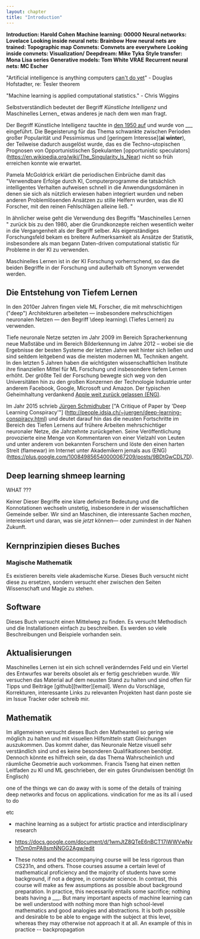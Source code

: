 ```yaml
---
layout: chapter
title: "Introduction"
---
```


**Introduction: Harold Cohen**
**Machine learning: 00000**
**Neural networks: Lovelace**
**Looking inside neural nets: Brainbow**
**How neural nets are trained: Topographic map**
**Convnets: Convnets are everywhere**
**Looking inside convnets: Visualization/**
**Deepdream: Mike Tyka**
**Style transfer: Mona Lisa series**
**Generative models: Tom White VRAE**
**Recurrent neural nets: MC Escher**




\"Artificial intelligence is anything computers [can\'t do yet](https://en.wikipedia.org/wiki/AI_effect)\" - Douglas Hofstadter, re: Tesler theorem 

\"Machine learning is applied computational statistics.\" - Chris Wiggins


Selbstverständlich bedeutet der Begriff _Künstliche Intelligenz_ und Maschinelles Lernen_ etwas anderes je nach dem wen man fragt.

Der Begriff Künstliche Intelligenz tauchte in [den 1950 auf](https://en.wikipedia.org/wiki/History_of_artificial_intelligence) und wurde von ___ eingeführt. Die Begeisterung für das Thema schwankte zwischen Perioden großer Popularität und Pessimismus und [geringem Interesse](__ai winter__), der Teilweise dadurch ausgelöst wurde, das es die Techno-utopischen Prognosen von Opportunistischen Spekulanten [opportunistic speculators] (https://en.wikipedia.org/wiki/The_Singularity_Is_Near) nicht so früh erreichen konnte wie erwartet.

Pamela McGoldrick erklärt die periodischen Einbrüche damit das \"Verwendbare Erfolge durch KI, Computerprogramme die tatsächlich intelligentes Verhalten aufweisen schnell in die Anwendungsdomänen in denen sie sich als nützlich erwiesen haben integriert wurden und neben anderen Problemlösenden Ansätzen zu stille Helfern wurden, was die KI Forscher, mit den reinen
Fehlschlägen alleine ließ.
\"


In ähnlicher weise geht die Verwendung des Begriffs \"Maschinelles Lernen \" zurück bis zu den 1980, aber die Grundkonzepte reichen wesentlich weiter in die Vergangenheit als der Begriff selber. Als eigenständiges Forschungsfeld bekam es breitere Aufmerksamkeit als Ansätze der Statistik, insbesondere als man begann Daten-driven computational statistic für Probleme in der KI zu verwenden.

Maschinelles Lernen ist in der KI Forschung vorherrschend, so das die beiden Begriffe in der Forschung und außerhalb oft Synonym verwendet werden.

## Die Entstehung von Tiefem Lernen


In den 2010er Jahren fingen viele ML Forscher, die mit mehrschichtigen (\"deep\") Architekturen arbeiteten — insbesondere mehrschichtigen neuronalen Netzen — den Begriff \deep learning\ (Tiefes Lernen) zu verwenden.

Tiefe neuronale Netze setzten im Jahr 2009 im Bereich Spracherkennung neue Maßstäbe und im Bereich Bilderkennung im Jahre 2012 – wobei sie die Ergebnisse der besten Systeme der letzten Jahre weit hinter sich ließen und sind seitdem leitgebend was die meisten modernen ML Techniken angeht. In den letzten 5 Jahren haben die wichtigsten wissenschaftlichen Institute ihre finanziellen Mittel für ML Forschung und insbesondere tiefem Lernen erhöht. Der größte Teil der Forschung bewegte sich weg von den Universitäten hin zu den großen Konzernen der Technologie Industrie unter anderem Facebook, Google, Microsoft und Amazon.
Der typischen Geheimhaltung verdankend [Apple weit zurück gelassen (ENG)](http://www.bloomberg.com/news/articles/2015-10-29/apple-s-secrecy-hurts-its-ai-software-development).


Im Jahr 2015 schrieb [Jürgen Schmidhuber](http://people.idsia.ch/~juergen/) [\"A
Critique of Paper by \'Deep Learning Conspiracy\'\"] (http://people.idsia.ch/~juergen/deep-learning-conspiracy.html) und deutet darauf hin das die neusten Fortschritte im Bereich des Tiefen Lernens auf frühere Arbeiten mehrschichtiger neuronaler Netze, die Jahrzehnte zurückgehen. Seine Veröffentlichung provozierte eine Menge von Kommentaren von einer Vielzahl von Leuten und unter anderem von bekannten Forschern und löste den einen harten Streit (flamewar) im Internet unter Akademikern jemals aus (ENG)(https://plus.google.com/100849856540000067209/posts/9BDtGwCDL7D).

## Deep learning shmeep learning
WHAT ??? 

Keiner Dieser Begriffe eine klare definierte Bedeutung und die Konnotationen wechseln unstetig, insbesondere in der wissenschaftlichen Gemeinde selber. Wir sind an Maschinen, die interessante Sachen _machen_, interessiert und daran, was sie _jetzt_ können— oder zumindest in der Nahen Zukunft.

## Kernprinzipien dieses Buches

### Magische Mathematik


Es existieren bereits viele akademische Kurse. Dieses Buch versucht nicht diese zu ersetzen, sondern versucht eher zwischen den Seiten Wissenschaft und Magie zu stehen.


## Software

Dieses Buch versucht einen Mittelweg zu finden. Es versucht Methodisch und die Installationen einfach zu beschreiben. Es werden so viele Beschreibungen und Beispiele vorhanden sein. 

## Aktualisierungen

Maschinelles Lernen ist ein sich schnell veränderndes Feld und ein Viertel des Entwurfes war bereits obsolet als er fertig geschrieben wurde. Wir versuchen das Material auf dem neusten Stand zu halten und sind offen für Tipps und Beiträge [github][twitter][email]. Wenn du Vorschläge, Korrekturen, interessante Links zu relevanten Projekten hast dann poste sie im Issue Tracker oder schreib mir.

## Mathematik

Im allgemeinen versucht dieses Buch den Matheanteil so gering wie möglich zu halten und mit visuellen Hilfsmitteln statt Gleichungen auszukommen. Das kommt daher, das Neuronale Netze visuell sehr verständlich sind und es keine besonderen Qualifikationen benötigt. Dennoch könnte es hilfreich sein, da das Thema Wahrscheinlich und räumliche Geometrie auch vorkommen. Francis Tseng hat einen netten Leitfaden zu KI und ML geschrieben, der ein gutes Grundwissen benötigt (In Englisch)

one of the things we can do away with is some of the details of training deep networks and focus on applications. vindication for me as its all i used to do


etc
 - machine learning as a subject for artistic practice and interdisciplinary research
 - https://docs.google.com/document/d/1wmJtZ8QTeE6nBCT17iWWVwNvhfOm0mPA8smNNGG2Agw/edit

 - These notes and the accompanying course will be less rigorous than CS231n, and others. Those courses assume a certain level of mathematical proficiency and the majority of students have some background, if not a degree, in computer science.
In contrast, this course will make as few assumptions as possible about background preparation. In practice, this necessarily entails some sacrifice; nothing beats having a ___. But many important aspects of machine learning can be well understood with nothing more than high school-level mathematics and good analogies and abstractions. It is both possible and desirable to be able to engage with the subject at this level, whereas they may otherwise not approach it at all. An example of this in practice -- backpropagation

